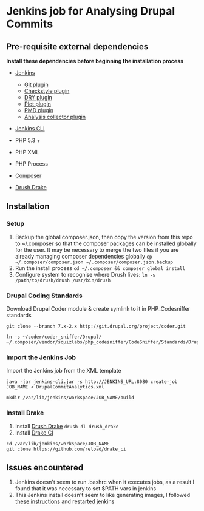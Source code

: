 # Jenkins job for Analysing Drupal Commits

## Pre-requisite external dependencies

**Install these dependencies before beginning the installation process**

* [Jenkins](http://jenkins-ci.org/)
  * [Git plugin](https://wiki.jenkins-ci.org/display/JENKINS/Git+Plugin)
  * [Checkstyle plugin](https://wiki.jenkins-ci.org/display/JENKINS/Checkstyle+Plugin)
  * [DRY plugin](https://wiki.jenkins-ci.org/display/JENKINS/DRY+Plugin)
  * [Plot plugin](https://wiki.jenkins-ci.org/display/JENKINS/Plot+Plugin)
  * [PMD plugin](https://wiki.jenkins-ci.org/display/JENKINS/PMD+Plugin)
  * [Analysis collector plugin](https://wiki.jenkins-ci.org/display/JENKINS/Analysis+Collector+Plugin)

* [Jenkins CLI](http://localhost/cli)
* PHP 5.3 +
* PHP XML
* PHP Process
* [Composer](https://getcomposer.org)
* [Drush Drake](https://www.drupal.org/project/drush_drake)

## Installation

### Setup
1. Backup the global composer.json, then copy the version from this repo to ~/.composer so that the composer packages can be installed globally for the user. It may be necessary to merge the two files if you are already managing composer dependencies globally
```cp ~/.composer/composer.json ~/.composer/composer.json.backup```
2. Run the install process
```cd ~/.composer && composer global install ```
3. Configure system to recognise where Drush lives:
```ln -s /path/to/drush/drush /usr/bin/drush```

### Drupal Coding Standards
Download Drupal Coder module & create symlink to it in PHP_Codesniffer standards
```
git clone --branch 7.x-2.x http://git.drupal.org/project/coder.git
```
```
ln -s ~/coder/coder_sniffer/Drupal/ ~/.composer/vendor/squizlabs/php_codesniffer/CodeSniffer/Standards/Drupal
```

### Import the Jenkins Job
Import the Jenkins job from the XML template
```
java -jar jenkins-cli.jar -s http://JENKINS_URL:8080 create-job JOB_NAME < DrupalCommitAnalytics.xml
```
```
mkdir /var/lib/jenkins/workspace/JOB_NAME/build
```

### Install Drake
1. Install [Drush Drake](https://www.drupal.org/project/drush_drake)
```drush dl drush_drake```
2. Install [Drake CI]()
```
cd /var/lib/jenkins/workspace/JOB_NAME
git clone https://github.com/reload/drake_ci
```

## Issues encountered
1. Jenkins doesn't seem to run .bashrc when it executes jobs, as a result I found that it was necessary to set $PATH vars in jenkins
2. This Jenkins install doesn't seem to like generating images, I followed [these instructions](https://wiki.jenkins-ci.org/display/JENKINS/Jenkins+got+java.awt.headless+problem) and restarted jenkins 
